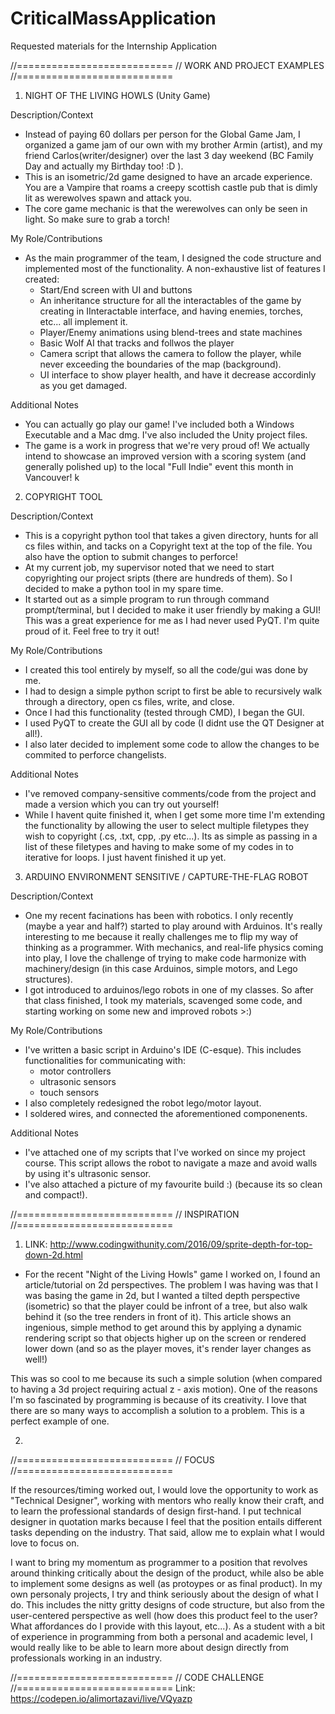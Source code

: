 # CriticalMassApplication
Requested materials for the Internship Application


//===========================
// WORK AND PROJECT EXAMPLES 
//=========================== 

1. NIGHT OF THE LIVING HOWLS (Unity Game)

Description/Context
- Instead of paying 60 dollars per person for the Global Game Jam, I organized a game jam of our 
own with my brother Armin (artist), and my friend Carlos(writer/designer) over the last 3 day weekend
(BC Family Day and actually my Birthday too! :D ).
- This is an isometric/2d game designed to have an arcade experience. You are a Vampire that roams
a creepy scottish castle pub that is dimly lit as werewolves spawn and attack you.
- The core game mechanic is that the werewolves can only be seen in light. So make sure to grab a torch!

My Role/Contributions
- As the main programmer of the team, I designed the code structure and implemented most of the functionality.
A non-exhaustive list of features I created:
    - Start/End screen with UI and buttons
    - An inheritance structure for all the interactables of the game by creating in IInteractable interface, and having
    enemies, torches, etc... all implement it.
    - Player/Enemy animations using blend-trees and state machines
    - Basic Wolf AI that tracks and follwos the player
    - Camera script that allows the camera to follow the player, while never exceeding the boundaries of the map (background).
    - UI interface to show player health, and have it decrease accordinly as you get damaged.

Additional Notes
- You can actually go play our game! I've included both a Windows Executable and a Mac dmg. I've also included the Unity project files.
- The game is a work in progress that we're very proud of! We actually intend to showcase an improved version with a scoring system
(and generally polished up) to the local "Full Indie" event this month in Vancouver!
k

2. COPYRIGHT TOOL

Description/Context
- This is a copyright python tool that takes a given directory, hunts for all cs files within, and tacks on a Copyright text at the
top of the file. You also have the option to submit changes to perforce!
- At my current job, my supervisor noted that we need to start copyrighting our project sripts (there are hundreds of them). So I decided
to make a python tool in my spare time.
- It started out as a simple program to run through command prompt/terminal, but I decided to make it user friendly by making a GUI!
This was a great experience for me as I had never used PyQT. I'm quite proud of it. Feel free to try it out!

My Role/Contributions
- I created this tool entirely by myself, so all the code/gui was done by me.
- I had to design a simple python script to first be able to recursively walk through a directory, open cs files, write, and close.
- Once I had this functionality (tested through CMD), I began the GUI.
- I used PyQT to create the GUI all by code (I didnt use the QT Designer at all!).
- I also later decided to implement some code to allow the changes to be commited to perforce changelists.

Additional Notes
- I've removed company-sensitive comments/code from the project and made a version which you can try out yourself!
- While I havent quite finished it, when I get some more time I'm extending the functionality by allowing the user to select
multiple filetypes they wish to copyright (.cs, .txt, cpp, .py etc...). Its as simple as passing in a list of these filetypes and having
to make some of my codes in to iterative for loops. I just havent finished it up yet.


3. ARDUINO ENVIRONMENT SENSITIVE / CAPTURE-THE-FLAG ROBOT

Description/Context
- One my recent facinations has been with robotics. I only recently (maybe a year and half?) started to play around with Arduinos.
It's really interesting to me because it really challenges me to flip my way of thinking as a programmer. With mechanics, and real-life physics coming into play, I love the challenge of trying to make code harmonize with machinery/design (in this case Arduinos, simple motors, and Lego structures).
- I got introduced to arduinos/lego robots in one of my classes. So after that class finished, I took my materials, scavenged some code, and starting working on some new and improved robots >:)

My Role/Contributions
- I've written a basic script in Arduino's IDE (C-esque). This includes functionalities for communicating with:
    - motor controllers
    - ultrasonic sensors
    - touch sensors
- I also completely redesigned the robot lego/motor layout.
- I soldered wires, and connected the aforementioned componenents.

Additional Notes
- I've attached one of my scripts that I've worked on since my project course. This script allows the robot to navigate a maze
and avoid walls by using it's ultrasonic sensor.
- I've also attached a picture of my favourite build :) (because its so clean and compact!).


//===========================
//       INSPIRATION
//===========================

1. LINK: http://www.codingwithunity.com/2016/09/sprite-depth-for-top-down-2d.html

- For the recent "Night of the Living Howls" game I worked on, I found an article/tutorial on 2d perspectives. The problem I was having
was that I was basing the game in 2d, but I wanted a tilted depth perspective (isometric) so that the player could be infront of a tree, but also walk behind it (so the tree renders in front of it). This article shows an ingenious, simple method to get around this by applying a dynamic rendering script so that objects higher up on the screen or rendered lower down (and so as the player moves, it's render layer changes as well!)

This was so cool to me because its such a simple solution (when compared to having a 3d project requiring actual z - axis motion). One of the reasons I'm so fascinated by programming is because of its creativity. I love that there are so many ways to accomplish a solution to a problem. This is a perfect example of one.

2. 









//===========================
//     FOCUS
//===========================

If the resources/timing worked out, I would love the opportunity to work as "Technical Designer", working with mentors who really know
their craft, and to learn the professional standards of design first-hand. I put technical designer in quotation marks because I feel that the position entails different tasks depending on the industry. That said, allow me to explain what I would love to focus on.

I want to bring my momentum as programmer to a position that revolves around thinking critically about the design of the product, while also be able to implement some designs as well (as protoypes or as final product). In my own personaly projects, I try and think seriously about the design of what I do. This includes the nitty gritty designs of code structure, but also from the user-centered perspective as well (how does this product feel to the user? What affordances do I provide with this layout, etc...). As a student with a bit of experience in programming from both a personal and academic level, I would really like to be able to learn more about design directly from professionals working in an industry.





//===========================
//      CODE CHALLENGE
//===========================
Link:
https://codepen.io/alimortazavi/live/VQyazp
